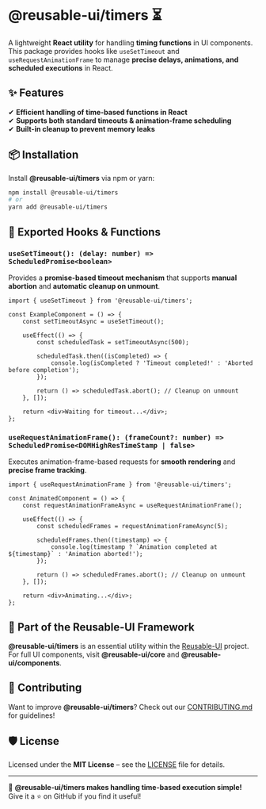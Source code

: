 # @reusable-ui/timers ⏳  

A lightweight **React utility** for handling **timing functions** in UI components.  
This package provides hooks like `useSetTimeout` and `useRequestAnimationFrame` to manage **precise delays, animations, and scheduled executions** in React.

## ✨ Features
✔ **Efficient handling of time-based functions in React**  
✔ **Supports both standard timeouts & animation-frame scheduling**  
✔ **Built-in cleanup to prevent memory leaks**  

## 📦 Installation
Install **@reusable-ui/timers** via npm or yarn:

```sh
npm install @reusable-ui/timers
# or
yarn add @reusable-ui/timers
```

## 🔁 Exported Hooks & Functions

### `useSetTimeout(): (delay: number) => ScheduledPromise<boolean>`
Provides a **promise-based timeout mechanism** that supports **manual abortion** and **automatic cleanup on unmount**.

```tsx
import { useSetTimeout } from '@reusable-ui/timers';

const ExampleComponent = () => {
    const setTimeoutAsync = useSetTimeout();
    
    useEffect(() => {
        const scheduledTask = setTimeoutAsync(500);
        
        scheduledTask.then((isCompleted) => {
            console.log(isCompleted ? 'Timeout completed!' : 'Aborted before completion');
        });
        
        return () => scheduledTask.abort(); // Cleanup on unmount
    }, []);
    
    return <div>Waiting for timeout...</div>;
};
```

### `useRequestAnimationFrame(): (frameCount?: number) => ScheduledPromise<DOMHighResTimeStamp | false>`
Executes animation-frame-based requests for **smooth rendering** and **precise frame tracking**.

```tsx
import { useRequestAnimationFrame } from '@reusable-ui/timers';

const AnimatedComponent = () => {
    const requestAnimationFrameAsync = useRequestAnimationFrame();
    
    useEffect(() => {
        const scheduledFrames = requestAnimationFrameAsync(5);
        
        scheduledFrames.then((timestamp) => {
            console.log(timestamp ? `Animation completed at ${timestamp}` : 'Animation aborted!');
        });
        
        return () => scheduledFrames.abort(); // Cleanup on unmount
    }, []);
    
    return <div>Animating...</div>;
};
```

## 📖 Part of the Reusable-UI Framework  
**@reusable-ui/timers** is an essential utility within the [Reusable-UI](https://github.com/reusable-ui/reusable-ui-monorepo) project.  
For full UI components, visit **@reusable-ui/core** and **@reusable-ui/components**.

## 🤝 Contributing  
Want to improve **@reusable-ui/timers**? Check out our [CONTRIBUTING.md](./CONTRIBUTING.md) for guidelines!  

## 🛡️ License  
Licensed under the **MIT License** – see the [LICENSE](./LICENSE) file for details.  

---

🚀 **@reusable-ui/timers makes handling time-based execution simple!**  
Give it a ⭐ on GitHub if you find it useful!  

